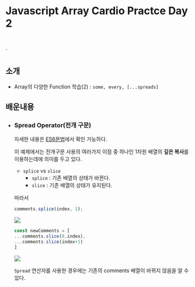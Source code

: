 # Javascript Array Cardio Practce Day 2


<br>

`
## 소개 

- Array의 다양한 Function 학습(2) : `some, every, [...spreads]`


## 배운내용

- ### Spread Operator(전개 구문)

    자세한 내용은 [ES6문법](./../../StudyNote/js/Subject.md/es6.md)에서 확인 가능하다.

    이 예제에서는 전개구문 사용의 여러가지 이점 중 하나인 1차원 배열의 **깊은 복사**를 이용하는데에 의미를 두고 있다.

    - `splice` vs `slice`
        - `splice` : 기존 배열의 상태가 바뀐다.
        - `slice` : 기존 배열의 상태가 유지된다.

    따라서

    ```js
    comments.splice(index, 1);
    ```

    <img src="https://i.postimg.cc/HLG1mx8L/image.png">

    ```js
    const newComments = [
    ...comments.slice(0,index),
    ...comments.slice(index+1)
    ]
    ```

    <img src="https://i.postimg.cc/C1qNghDw/image.png">

        
    `Spread` 연산자를 사용한 경우에는 기존의 comments 배열이 바뀌지 않음을 알 수 있다.




    
